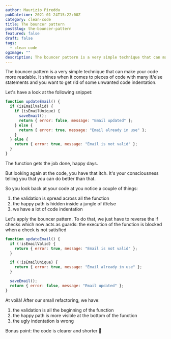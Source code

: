```yaml
---
author: Maurizio Pireddu
pubDatetime: 2021-01-24T15:22:00Z
category: clean-code
title: The bouncer pattern
postSlug: the-bouncer-pattern
featured: false
draft: false
tags:
  - clean-code
ogImage: ""
description: The bouncer pattern is a very simple technique that can make your code more readable. It shines when it comes to pieces of code with many if/else statements and you want to get rid of some unwanted code indentation.
---
```


The bouncer pattern is a very simple technique that can make your code more readable.
It shines when it comes to pieces of code with many if/else statements and you want to get rid of some unwanted code indentation.

Let's have a look at the following snippet:

```js
function updateEmail() {
  if (isEmailValid) {
    if (isEmailUnique) {
      saveEmail();
      return { error: false, message: "Email updated" };
    } else {
      return { error: true, message: "Email already in use" };
    }
  } else {
    return { error: true, message: "Email is not valid" };
  }
}
```

The function gets the job done, happy days.

But looking again at the code, you have that itch. It's your consciousness telling you that you can do better than that.

So you look back at your code at you notice a couple of things:

1. the validation is spread across all the function
2. the happy path is hidden inside a jungle of if/else
3. we have a lot of code indentation

Let's apply the bouncer pattern.
To do that, we just have to reverse the if checks which now acts as guards: the execution of the function is blocked when a check is not satisfied

```js
function updateEmail() {
  if (!isEmailValid) {
    return { error: true, message: "Email is not valid" };
  }

  if (!isEmailUnique) {
    return { error: true, message: "Email already in use" };
  }

  saveEmail();
  return { error: false, message: "Email updated" };
}
```

At voilà! After our small refactoring, we have:

1. the validation is all the beginning of the function
2. the happy path is more visible at the bottom of the function
3. the ugly indentation is wrong

Bonus point: the code is clearer and shorter 💯
